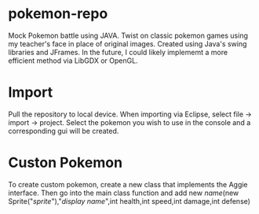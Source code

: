 # pokemon-repo
Mock Pokemon battle using JAVA.
Twist on classic pokemon games using my teacher's face in place of original images.
Created using Java's swing libraries and JFrames. In the future, I could likely implememt a more 
efficient method via LibGDX or OpenGL.

# Import
Pull the repository to local device. When importing via Eclipse, select file -> import -> project.
Select the pokemon you wish to use in the console and a corresponding gui will be created.

# Custon Pokemon
To create custom pokemon, create a new class that implements the Aggie interface. Then go into the main class function and add 
new *name*(new Sprite("*sprite*"),"*display name*",int health,int speed,int damage,int defense)
